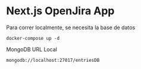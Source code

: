 # Next.js OpenJira App

Para correr localmente, se necesita la base de datos

```
docker-compose up -d
```

MongoDB URL Local

```
mongodb://localhost:27017/entriesDB
```
